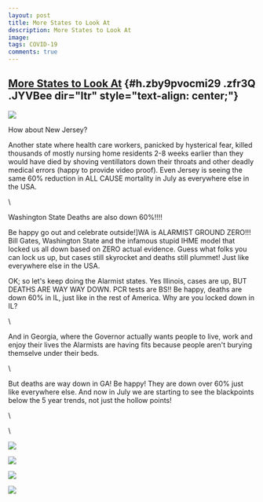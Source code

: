 ```yaml
---
layout: post
title: More States to Look At
description: More States to Look At
image: 
tags: COVID-19
comments: true
---
```


[More States to Look At](https://www.google.com/url?q=https%3A%2F%2Fepisphere.github.io%2Fmortalitytracker%2F%23cause%3Dallcause%26state%3DAll%2520States&sa=D&sntz=1&usg=AFQjCNFy88I6q4EhfFCIwgJsxCpB_LRhLg) {#h.zby9pvocmi29 .zfr3Q .JYVBee dir="ltr" style="text-align: center;"}
-------------------------------------------------------------------------------------------------------------------------------------------------------------------------------------------------------------

[![](https://lh4.googleusercontent.com/n46qRpf2O3axiHlzwNmCbdOR01LctNZubzfjOUasm33s0rW_qV0PXjpkdGAsdZtEMbxScHAU-ytimghIOOZXuRYqq0CYjc_OtVozd7P3f14wiHVmxOM=w1280)](https://www.google.com/url?q=https%3A%2F%2Fredcap.med.usc.edu%2Fsurveys%2F%3Fs%3DJ7KEL4YTKT&sa=D&sntz=1&usg=AFQjCNGgmJPVlIxKzdq9Pd16K5HC0kstRQ)

How about New Jersey?

Another state where health care workers, panicked by hysterical fear,
killed thousands of mostly nursing home residents 2-8 weeks earlier than
they would have died by shoving ventillators down their throats and
other deadly medical errors (happy to provide video proof). Even Jersey
is seeing the same 60% reduction in ALL CAUSE mortality in July as
everywhere else in the USA.

\

Washington State Deaths are also down 60%!!!!

Be happy go out and celebrate outside!]WA is ALARMIST GROUND ZERO!!!
Bill Gates, Washington State and the infamous stupid IHME model that
locked us all down based on ZERO actual evidence. Guess what folks you
can lock us up, but cases still skyrocket and deaths still plummet! Just
like everywhere else in the USA.

OK; so let's keep doing the Alarmist states. Yes Illinois, cases are up,
BUT DEATHS ARE WAY WAY DOWN. PCR tests are BS!! Be happy, deaths are
down 60% in IL, just like in the rest of America. Why are you locked
down in IL?

\

And in Georgia, where the Governor actually wants people to live, work
and enjoy their lives the Alarmists are having fits because people
aren't burying themselve under their beds.

\

But deaths are way down in GA! Be happy! They are down over 60% just
like everywhere else. And now in July we are starting to see the
blackpoints below the 5 year trends, not just the hollow points!

\

\

![](https://lh5.googleusercontent.com/lgCLx3Gp6FpT0S4SXEIy5LJ6tYocnuKdwBBodS2OwnK0wAZtbGEDcaqJ7WIUeUGGRc9NMKZUvdHCsGpMsgTtF1hfVPjz6QqQl0KrtCrA_ICTePnCNlWz=w1280)

![](https://lh5.googleusercontent.com/yItBHCJCJ9msoKyM6tODMyJl_-_5fx0x9SXHwY4F4mId-V4VH0YRcJds08Ew7Z8CAWe8Idr7VO8UyXmgY2_P8r9ncxrepJc1hNOyU5nE4Oe-6ZqMsf0=w1280)

![](https://lh4.googleusercontent.com/rir4sxCzWLsyHj7t1NFhs_Fsj7sYeq9-rcz44cG1mrN8nDAguTLTxMt2Qcvqx4WCmqp1_0s35uz7YDqiWAPO9PTybdCbBqY0l8nTShYahKfr6kz-SPo=w1280)

![](https://lh5.googleusercontent.com/HzVys3zI3un3IaEY5jSjiZ1rl1QPgdDaLBoHAZHBs97dfNnVaMXY4JdCdf3IKqwyZlWHVH_WE35OXyQKkEuGMMEZAc3QpXcwuLAZ2E5RHEZHZfrXyOc=w1280)
